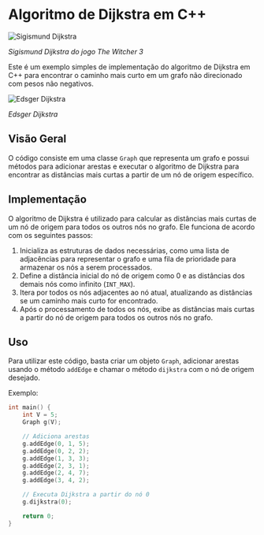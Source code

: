 # Algoritmo de Dijkstra em C++
![Sigismund Dijkstra](https://64.media.tumblr.com/a9d9949d02dd0faa5539e3112b248aba/tumblr_np1tvmtrsE1s3eqy0o1_400.gif)

*Sigismund Dijkstra do jogo The Witcher 3*


Este é um exemplo simples de implementação do algoritmo de Dijkstra em C++ para encontrar o caminho mais curto em um grafo não direcionado com pesos não negativos.

![Edsger Dijkstra](https://upload.wikimedia.org/wikipedia/commons/thumb/d/d9/Edsger_Wybe_Dijkstra.jpg/800px-Edsger_Wybe_Dijkstra.jpg)

*Edsger Dijkstra*
## Visão Geral

O código consiste em uma classe `Graph` que representa um grafo e possui métodos para adicionar arestas e executar o algoritmo de Dijkstra para encontrar as distâncias mais curtas a partir de um nó de origem específico.

## Implementação

O algoritmo de Dijkstra é utilizado para calcular as distâncias mais curtas de um nó de origem para todos os outros nós no grafo. Ele funciona de acordo com os seguintes passos:

1. Inicializa as estruturas de dados necessárias, como uma lista de adjacências para representar o grafo e uma fila de prioridade para armazenar os nós a serem processados.
2. Define a distância inicial do nó de origem como 0 e as distâncias dos demais nós como infinito (`INT_MAX`).
3. Itera por todos os nós adjacentes ao nó atual, atualizando as distâncias se um caminho mais curto for encontrado.
4. Após o processamento de todos os nós, exibe as distâncias mais curtas a partir do nó de origem para todos os outros nós no grafo.

## Uso

Para utilizar este código, basta criar um objeto `Graph`, adicionar arestas usando o método `addEdge` e chamar o método `dijkstra` com o nó de origem desejado.

Exemplo:

```cpp
int main() {
    int V = 5;
    Graph g(V);

    // Adiciona arestas
    g.addEdge(0, 1, 5);
    g.addEdge(0, 2, 2);
    g.addEdge(1, 3, 3);
    g.addEdge(2, 3, 1);
    g.addEdge(2, 4, 7);
    g.addEdge(3, 4, 2);

    // Executa Dijkstra a partir do nó 0
    g.dijkstra(0);

    return 0;
}
